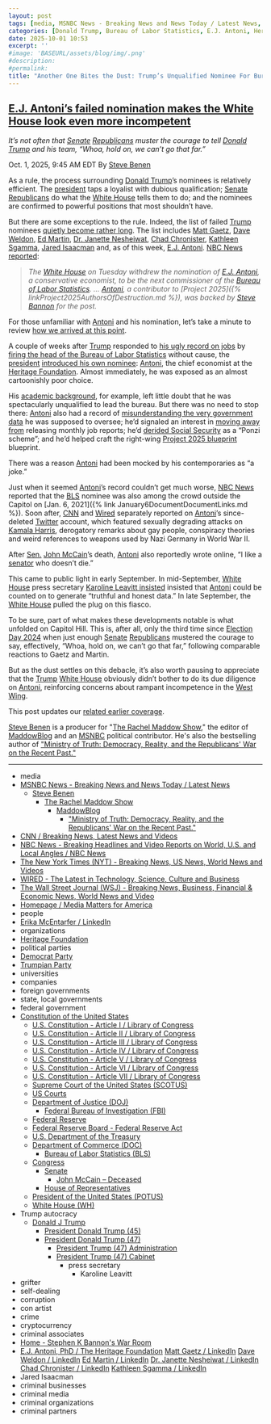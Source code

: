 ```yaml
---
layout: post
tags: [media, MSNBC News - Breaking News and News Today / Latest News, Steve Benen, The Rachel Maddow Show, MaddowBlog, “Ministry of Truth –  Democracy Reality and the Republicans’ War on the Recent Past.”, CNN / Breaking News Latest News and Videos, NBC News - Breaking Headlines and Video Reports on World U.S. and Local Angles / NBC News, The New York Times (NYT) - Breaking News US News World News and Videos, WIRED - The Latest in Technology Science Culture and Business, The Wall Street Journal (WSJ) - Breaking News Business Financial & Economic News World News and Video, Homepage / Media Matters for America, people, Erika McEntarfer / LinkedIn, organizations, Heritage Foundation, E.J. Antoni PhD / The Heritage Foundation, political parties, Democrat Party, Trumpian Party, universities, companies, foreign governments, state local governments, federal government, Constitution of the United States, U.S. Constitution - Article I / Library of Congress, U.S. Constitution - Article II / Library of Congress, U.S. Constitution - Article III / Library of Congress, U.S. Constitution - Article IV / Library of Congress, U.S. Constitution - Article V / Library of Congress, U.S. Constitution - Article VI / Library of Congress, U.S. Constitution - Article VII / Library of Congress, Supreme Court of the United States (SCOTUS), US Courts, Department of Justice (DOJ), Federal Bureau of Investigation (FBI), Federal Reserve, Federal Reserve Board - Federal Reserve Act, U.S. Department of the Treasury, Department of Commerce (DOC), Bureau of Labor Statistics (BLS), Congress, Senate, John McCain – Deceased, House of Representatives, President of the United States (POTUS), White House (WH), Trump autocracy, Donald J Trump, President Donald Trump (45), President Donald Trump (47), President Trump (47) Administration, President Trump (47) Cabinet, press secretary, Karoline Leavitt, grifter, self-dealing, corruption, con artist, crime, cryptocurrency, criminal associates, Home - Stephen K Bannon’s War Room, criminal businesses, criminal media, criminal organizations, criminal partners]
categories: [Donald Trump, Bureau of Labor Statistics, E.J. Antoni, Heritage Foundation]
date: 2025-10-01 10:53
excerpt: ''
#image: 'BASEURL/assets/blog/img/.png'
#description:
#permalink:
title: "Another One Bites the Dust: Trump’s Unqualified Nominee For Bureau of Labor Statistics, E.J. Antoni, Shot Down"
---
```



## [E.J. Antoni’s failed nomination makes the White House look even more incompetent](https://www.msnbc.com/rachel-maddow-show/maddowblog/ej-antonis-failed-nomination-makes-white-house-look-even-incompetent-rcna234896)

*It’s not often that [Senate](https://www.senate.gov/) [Republicans](https://www.gop.com/) muster the courage to tell [Donald Trump](https://www.donaldjtrump.com/) and his team, “Whoa, hold on, we can’t go that far.”*

Oct. 1, 2025, 9:45 AM EDT
By [Steve Benen](https://www.msnbc.com/author/steve-benen-ncpn433601)

As a rule, the process surrounding [Donald Trump](https://www.donaldjtrump.com/)’s nominees is relatively efficient. The [president](https://www.whitehouse.gov/) taps a loyalist with dubious qualification; [Senate](https://www.senate.gov/) [Republicans](https://www.gop.com/) do what the [White House](https://www.whitehouse.gov/) tells them to do; and the nominees are confirmed to powerful positions that most shouldn’t have.

But there are some exceptions to the rule. Indeed, the list of failed [Trump](https://www.donaldjtrump.com/) nominees [quietly become rather long](https://www.msnbc.com/rachel-maddow-show/maddowblog/demise-trumps-nasa-pick-different-personnel-failures-rcna210461). The list includes [Matt Gaetz](https://www.msnbc.com/top-stories/latest/matt-gaetz-withdraws-trump-attorney-general-pick-rcna181207), [Dave Weldon](https://www.msnbc.com/rachel-maddow-show/maddowblog/facing-bipartisan-opposition-white-house-abandons-outlandish-cdc-nomin-rcna196236), [Ed Martin](https://www.msnbc.com/rachel-maddow-show/maddowblog/trump-ed-martin-nomination-us-attorney-jan-6-rcna205197), [Dr. Janette Nesheiwat](https://www.nbcnews.com/politics/white-house/white-house-surgeon-general-nominee-casey-means-janette-nesheiwat-rcna205476), [Chad Chronister](https://www.msnbc.com/rachel-maddow-show/maddowblog/trump-lost-choice-lead-dea-just-three-days-rcna182783), [Kathleen Sgamma](https://www.msnbc.com/rachel-maddow-show/maddowblog/kathleen-sgamma-withdraws-jan-6-criticism-came-public--rcna200699), [Jared Isaacman](https://www.msnbc.com/rachel-maddow-show/maddowblog/demise-trumps-nasa-pick-different-personnel-failures-rcna210461) and, as of this week, [E.J. Antoni](https://www.heritage.org/staff/ej-antoni-phd). [NBC News reported](https://www.nbcnews.com/politics/trump-administration/ej-antoni-nomination-withdraw-trump-bls-rcna234833):

> *The [White House](https://www.whitehouse.gov/) on Tuesday withdrew the nomination of [E.J. Antoni](https://www.heritage.org/staff/ej-antoni-phd), a conservative economist, to be the next commissioner of the [Bureau of Labor Statistics](https://www.bls.gov/). ... [Antoni](https://www.heritage.org/staff/ej-antoni-phd), a contributor to [Project 2025]({% linkProject2025AuthorsOfDestruction.md %}), was backed by [Steve Bannon](https://warroom.org/) for the post.*

For those unfamiliar with [Antoni](https://www.heritage.org/staff/ej-antoni-phd) and his nomination, let’s take a minute to review [how we arrived at this point](https://www.msnbc.com/rachel-maddow-show/maddowblog/ej-antoni-labor-statistics-trump-nominee-bls-rcna229399).

A couple of weeks after [Trump](https://www.donaldjtrump.com/) responded to [his ugly record on jobs](https://www.msnbc.com/rachel-maddow-show/maddowblog/us-job-growth-turns-ugly-summer-trumps-economic-agenda-falters-rcna229286) by [firing the head of the Bureau of Labor Statistics](https://www.msnbc.com/rachel-maddow-show/maddowblog/trump-responds-failure-create-jobs-firing-us-labor-statistics-chief-rcna222532) without cause, the [president](https://www.whitehouse.gov/) [introduced his own nominee](https://www.msnbc.com/rachel-maddow-show/maddowblog/jan-6-revelations-trumps-labor-statistics-nominee-create-new-test-gop-rcna224959): [Antoni](https://www.heritage.org/staff/ej-antoni-phd), the chief economist at the [Heritage Foundation](https://www.heritage.org/). Almost immediately, he was exposed as an almost cartoonishly poor choice.

His [academic background](https://www.wsj.com/politics/policy/ej-antoni-who-bls-44f73217?mod=hp_lead_pos1), for example, left little doubt that he was spectacularly unqualified to lead the bureau. But there was no need to stop there: [Antoni](https://www.heritage.org/staff/ej-antoni-phd) also had a record of [misunderstanding the very government data](https://www.nytimes.com/2025/08/12/business/trump-bls-ej-antoni.html) he was supposed to oversee; he’d signaled an interest in [moving away from](https://www.msnbc.com/rachel-maddow-show/maddowblog/cooking-books-hiding-books-team-trump-puts-access-jobs-data-doubt-rcna224693) releasing monthly job reports; he’d [derided Social Security](https://www.mediamatters.org/social-security/trumps-bls-commissioner-nominee-ej-antoni-calls-social-security-ponzi-scheme) as a “Ponzi scheme”; and he’d helped craft the right-wing [Project 2025 blueprint](https://bsky.app/profile/thebulwark.com/post/3lwen55jkbk25) blueprint.

There was a reason [Antoni](https://www.heritage.org/staff/ej-antoni-phd) had been mocked by his contemporaries as “a joke.”

Just when it seemed [Antoni](https://www.heritage.org/staff/ej-antoni-phd)’s record couldn’t get much worse, [NBC News](https://www.nbcnews.com/) reported that the [BLS](https://www.bls.gov/) nominee was also among the crowd outside the Capitol on [Jan. 6, 2021]({% link January6DocumentDocumentLinks.md %}). Soon after, [CNN](https://www.cnn.com/) and [Wired](https://www.wired.com/) separately reported on [Antoni](https://www.heritage.org/staff/ej-antoni-phd)’s since-deleted [Twitter](https://twitter.com/) account, which featured sexually degrading attacks on [Kamala Harris](https://kamalaharris.com/), derogatory remarks about gay people, conspiracy theories and weird references to weapons used by Nazi Germany in World War II.

After [Sen.](https://www.senate.gov/) [John McCain](https://bioguide.congress.gov/search/bio/M000303)’s death, [Antoni](https://www.heritage.org/staff/ej-antoni-phd) also reportedly wrote online, “I like a [senator](https://www.senate.gov/) who doesn’t die.”

This came to public light in early September. In mid-September, [White House](https://www.whitehouse.gov/) press secretary [Karoline Leavitt insisted](https://www.msnbc.com/rachel-maddow-show/maddowblog/pressed-weak-us-job-growth-white-house-line-comes-far-short-rcna230325) insisted that [Antoni](https://www.heritage.org/staff/ej-antoni-phd) could be counted on to generate “truthful and honest data.” In late September, the [White House](https://www.whitehouse.gov/) pulled the plug on this fiasco.

To be sure, part of what makes these developments notable is what unfolded on Capitol Hill. This is, after all, only the third time since [Election Day 2024](https://www.fec.gov/resources/cms-content/documents/2024presgeresults.pdf) when just enough [Senate](https://www.senate.gov/) [Republicans](https://www.gop.com/) mustered the courage to say, effectively, “Whoa, hold on, we can’t go that far,” following comparable reactions to Gaetz and Martin.

But as the dust settles on this debacle, it’s also worth pausing to appreciate that the [Trump](https://www.donaldjtrump.com/) [White House](https://www.whitehouse.gov/) obviously didn’t bother to do its due diligence on [Antoni](https://www.heritage.org/staff/ej-antoni-phd), reinforcing concerns about rampant incompetence in the [West Wing](https://www.whitehouse.gov/).

This post updates our [related earlier coverage](https://www.msnbc.com/rachel-maddow-show/maddowblog/ej-antoni-labor-statistics-trump-nominee-bls-rcna229399).

[Steve Benen](https://www.msnbc.com/author/steve-benen-ncpn433601) is a producer for "[The Rachel Maddow Show](https://www.msnbc.com/rachel-maddow-show)," the editor of [MaddowBlog](https://www.msnbc.com/rachel-maddow-show) and an [MSNBC](https://www.msnbc.com/) political contributor. He's also the bestselling author of ["Ministry of Truth: Democracy, Reality, and the Republicans' War on the Recent Past."](https://www.harpercollins.com/products/ministry-of-truth-steve-benen)

----
- media
- [MSNBC News - Breaking News and News Today / Latest News](https://www.msnbc.com/)
    - [Steve Benen](https://www.msnbc.com/author/steve-benen-ncpn433601)
        - [The Rachel Maddow Show](https://www.msnbc.com/rachel-maddow-show)
            - [MaddowBlog](https://www.msnbc.com/rachel-maddow-show)
                - ["Ministry of Truth: Democracy, Reality, and the Republicans' War on the Recent Past."](https://www.harpercollins.com/products/ministry-of-truth-steve-benen)
- [CNN / Breaking News, Latest News and Videos](https://www.cnn.com/)
- [NBC News - Breaking Headlines and Video Reports on World, U.S. and Local Angles / NBC News](https://www.nbcnews.com/)
- [The New York Times (NYT) - Breaking News, US News, World News and Videos](https://www.nytimes.com/)
- [WIRED - The Latest in Technology, Science, Culture and Business](https://www.wired.com/)
- [The Wall Street Journal (WSJ) - Breaking News, Business, Financial & Economic News, World News and Video](https://www.wsj.com/)
- [Homepage / Media Matters for America](https://www.mediamatters.org/)
- people
- [Erika McEntarfer / LinkedIn](https://www.linkedin.com/in/erika-mcentarfer-b61579311/)
- organizations
- [Heritage Foundation](https://www.heritage.org/)
- political parties
- [Democrat Party](https://www.democrats.org/)
- [Trumpian Party](https://www.gop.com/)
- universities
- companies
- foreign governments
- state, local governments 
- federal government
- [Constitution of the United States](https://constitution.congress.gov/constitution/)
    - [U.S. Constitution - Article I / Library of Congress](https://constitution.congress.gov/constitution/article-1/)
    - [U.S. Constitution - Article II / Library of Congress](https://constitution.congress.gov/constitution/article-2/)
    - [U.S. Constitution - Article III / Library of Congress](https://constitution.congress.gov/constitution/article-3/)
    - [U.S. Constitution - Article IV / Library of Congress](https://constitution.congress.gov/constitution/article-4/)
    - [U.S. Constitution - Article V / Library of Congress](https://constitution.congress.gov/constitution/article-5/)
    - [U.S. Constitution - Article VI / Library of Congress](https://constitution.congress.gov/constitution/article-6/)
    - [U.S. Constitution - Article VII / Library of Congress](https://constitution.congress.gov/constitution/article-7/)
    - [Supreme Court of the United States (SCOTUS)](https://www.supremecourt.gov/)
    - [US Courts](https://www.uscourts.gov/)
    - [Department of Justice (DOJ)](https://www.justice.gov/)
        - [Federal Bureau of Investigation (FBI)](https://www.fbi.gov/)
    - [Federal Reserve](https;//www.federalreserve.gov/)
    - [Federal Reserve Board - Federal Reserve Act](https://www.federalreserve.gov/aboutthefed/fract.htm)
    - [U.S. Department of the Treasury](https://home.treasury.gov/)
    - [Department of Commerce (DOC)](https://www.commerce.gov/)
        - [Bureau of Labor Statistics (BLS)](https://www.bls.gov/)
    - [Congress](https://www.congress.gov/)
        - [Senate](https://www.senate.gov/)
            - [John McCain – Deceased](https://bioguide.congress.gov/search/bio/M000303)
        - [House of Representatives](https://www.house.gov/)
     - [President of the United States (POTUS)](https://www.whitehouse.gov/)
    - [White House (WH)](https://www.whitehouse.gov/)
- Trump autocracy
    - [Donald J Trump](https://www.donaldjtrump.com/)
        - [President Donald Trump (45)](https://trumpwhitehouse.archives.gov/)
        - [President Donald Trump (47)](https://www.whitehouse.gov/administration/donald-j-trump/)
            - [President Trump (47) Administration](https://www.whitehouse.gov/administration/)
            - [President Trump (47) Cabinet](https://www.whitehouse.gov/administration/the-cabinet/)
                - press secretary
                    - Karoline Leavitt
- grifter
- self-dealing
- corruption
- con artist
- crime
- cryptocurrency
- criminal associates
- [Home - Stephen K Bannon's War Room](https://warroom.org/)
- [E.J. Antoni, PhD / The Heritage Foundation](https://www.heritage.org/staff/ej-antoni-phd)
[Matt Gaetz / LinkedIn](https://www.linkedin.com/in/mattgaetz/)
[Dave Weldon / LinkedIn](https://www.linkedin.com/in/dave-weldon-96053b1b/)
[Ed Martin / LinkedIn](https://www.linkedin.com/in/edmartinjr/)
[Dr. Janette Nesheiwat / LinkedIn](https://www.linkedin.com/in/dr-janette-nesheiwat-3483731a/)
[Chad Chronister / LinkedIn](https://www.linkedin.com/in/chad-chronister-66bb5861/)
[Kathleen Sgamma / LinkedIn](https://www.linkedin.com/in/kathleen-sgamma-1a40671/)
- Jared Isaacman
- criminal businesses
- criminal media
- criminal organizations
- criminal partners
 